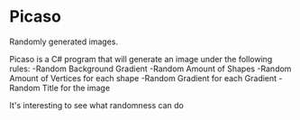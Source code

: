 Picaso
======

Randomly generated images.

Picaso is a C# program that will generate an image under the following rules:
-Random Background Gradient
-Random Amount of Shapes
-Random Amount of Vertices for each shape
-Random Gradient for each Gradient
-Random Title for the image

It's interesting to see what randomness can do